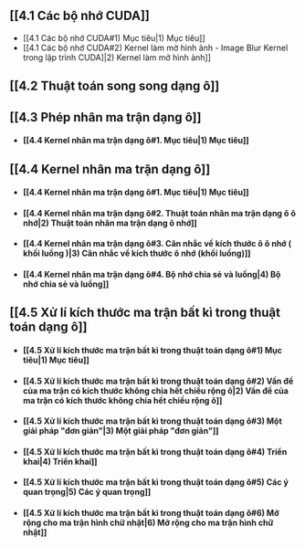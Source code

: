 ## [[4.1 Các bộ nhớ CUDA]]
- [[4.1 Các bộ nhớ CUDA#1) Mục tiêu|1) Mục tiêu]]
- [[4.1 Các bộ nhớ CUDA#2) Kernel làm mờ hình ảnh - Image Blur Kernel trong lập trình CUDA]|2) Kernel làm mở hình ảnh]]

## [[4.2 Thuật toán song song dạng ô]]
## [[4.3 Phép nhân ma trận dạng ô]]
- #### [[4.4 Kernel nhân ma trận dạng ô#1. Mục tiêu|1) Mục tiêu]]
## [[4.4 Kernel nhân ma trận dạng ô]]
- #### [[4.4 Kernel nhân ma trận dạng ô#1. Mục tiêu|1) Mục tiêu]]
- #### [[4.4 Kernel nhân ma trận dạng ô#2. Thuật toán nhân ma trận dạng ô ô nhớ|2) Thuật toán nhân ma trận dạng ô nhớ]]
- #### [[4.4 Kernel nhân ma trận dạng ô#3. Cân nhắc về kích thước ô ô nhớ ( khối luồng )|3) Cân nhắc về kích thước ô nhớ (khối luồng)]]
- #### [[4.4 Kernel nhân ma trận dạng ô#4. Bộ nhớ chia sẻ và luồng|4) Bộ nhớ chia sẻ và luồng]]
## [[4.5 Xử lí kích thước ma trận bất kì trong thuật toán dạng ô]]
- #### [[4.5 Xử lí kích thước ma trận bất kì trong thuật toán dạng ô#1) Mục tiêu|1) Mục tiêu]]
- #### [[4.5 Xử lí kích thước ma trận bất kì trong thuật toán dạng ô#2) Vấn đề của ma trận có kích thước không chia hết chiều rộng ô|2) Vấn đề của ma trận có kích thước không chia hết chiều rộng ô]]
- #### [[4.5 Xử lí kích thước ma trận bất kì trong thuật toán dạng ô#3) Một giải pháp "đơn giản"|3) Một giải pháp "đơn giản"]]
- #### [[4.5 Xử lí kích thước ma trận bất kì trong thuật toán dạng ô#4) Triển khai|4) Triển khai]]
- #### [[4.5 Xử lí kích thước ma trận bất kì trong thuật toán dạng ô#5) Các ý quan trọng|5) Các ý quan trọng]]
- #### [[4.5 Xử lí kích thước ma trận bất kì trong thuật toán dạng ô#6) Mở rộng cho ma trận hình chữ nhật|6) Mở rộng cho ma trận hình chữ nhật]]



